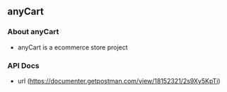 ## anyCart

### About anyCart

- anyCart is a ecommerce store project

### API Docs

- url (https://documenter.getpostman.com/view/18152321/2s9Xy5KpTi)

